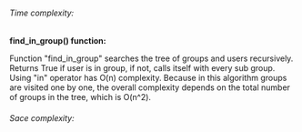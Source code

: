 ###### Time complexity:
**find_in_group() function:**

Function "find_in_group" searches the tree of groups and users recursively. Returns True if user is in group, if not, calls itself
with every sub group. Using "in" operator has O(n) complexity. Because in this algorithm groups are visited one by one, the overall complexity depends on the
total number of groups in the tree, which is O(n^2).

###### Sace complexity:

